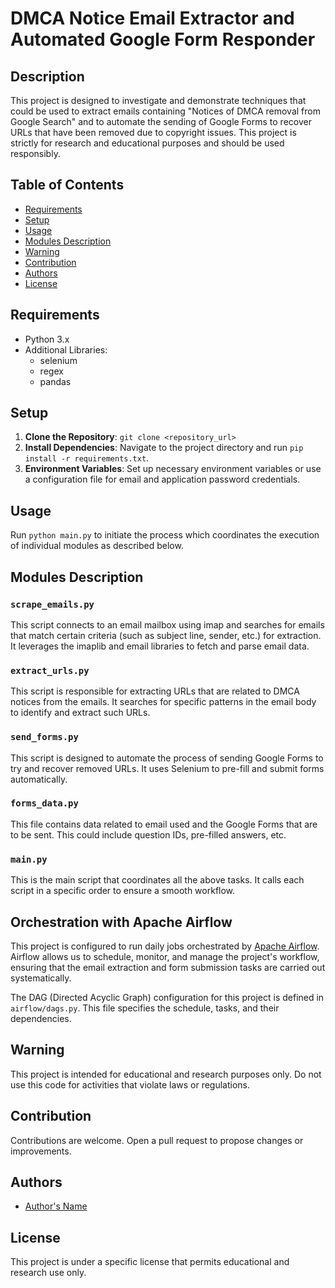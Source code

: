 # DMCA Notice Email Extractor and Automated Google Form Responder

## Description

This project is designed to investigate and demonstrate techniques that could be used to extract emails containing "Notices of DMCA removal from Google Search" and to automate the sending of Google Forms to recover URLs that have been removed due to copyright issues. This project is strictly for research and educational purposes and should be used responsibly.

## Table of Contents

- [Requirements](#requirements)
- [Setup](#setup)
- [Usage](#usage)
- [Modules Description](#modules-description)
- [Warning](#warning)
- [Contribution](#contribution)
- [Authors](#authors)
- [License](#license)

## Requirements

- Python 3.x
- Additional Libraries:
  - selenium
  - regex
  - pandas

## Setup

1. **Clone the Repository**: `git clone <repository_url>`
2. **Install Dependencies**: Navigate to the project directory and run `pip install -r requirements.txt`.
3. **Environment Variables**: Set up necessary environment variables or use a configuration file for email and application password credentials.

## Usage

Run `python main.py` to initiate the process which coordinates the execution of individual modules as described below.

## Modules Description

### `scrape_emails.py`
This script connects to an email mailbox using imap and searches for emails that match certain criteria (such as subject line, sender, etc.) for extraction. It leverages the imaplib and email libraries to fetch and parse email data.

### `extract_urls.py`
This script is responsible for extracting URLs that are related to DMCA notices from the emails. It searches for specific patterns in the email body to identify and extract such URLs.

### `send_forms.py`
This script is designed to automate the process of sending Google Forms to try and recover removed URLs. It uses Selenium to pre-fill and submit forms automatically.

### `forms_data.py`
This file contains data related to email used and the Google Forms that are to be sent. This could include question IDs, pre-filled answers, etc.

### `main.py`
This is the main script that coordinates all the above tasks. It calls each script in a specific order to ensure a smooth workflow.

## Orchestration with Apache Airflow

This project is configured to run daily jobs orchestrated by [Apache Airflow](https://airflow.apache.org/). Airflow allows us to schedule, monitor, and manage the project's workflow, ensuring that the email extraction and form submission tasks are carried out systematically.

The DAG (Directed Acyclic Graph) configuration for this project is defined in `airflow/dags.py`. This file specifies the schedule, tasks, and their dependencies.

## Warning

This project is intended for educational and research purposes only. Do not use this code for activities that violate laws or regulations.

## Contribution

Contributions are welcome. Open a pull request to propose changes or improvements.

## Authors

- [Author's Name](mailto:abel.espin.romero@gmail.com)

## License

This project is under a specific license that permits educational and research use only.
